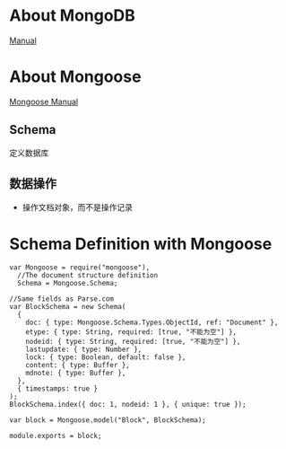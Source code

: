 # About MongoDB

[Manual](https://www.mongodb.com/docs/manual/core/document/)

# About Mongoose

[Mongoose Manual](https://mongoosejs.com/docs/)

## Schema

定义数据库

## 数据操作

- 操作文档对象，而不是操作记录

# Schema Definition with Mongoose

```
var Mongoose = require("mongoose"),
  //The document structure definition
  Schema = Mongoose.Schema;

//Same fields as Parse.com
var BlockSchema = new Schema(
  {
    doc: { type: Mongoose.Schema.Types.ObjectId, ref: "Document" },
    etype: { type: String, required: [true, "不能为空"] },
    nodeid: { type: String, required: [true, "不能为空"] },
    lastupdate: { type: Number },
    lock: { type: Boolean, default: false },
    content: { type: Buffer },
    mdnote: { type: Buffer },
  },
  { timestamps: true }
);
BlockSchema.index({ doc: 1, nodeid: 1 }, { unique: true });

var block = Mongoose.model("Block", BlockSchema);

module.exports = block;
```
